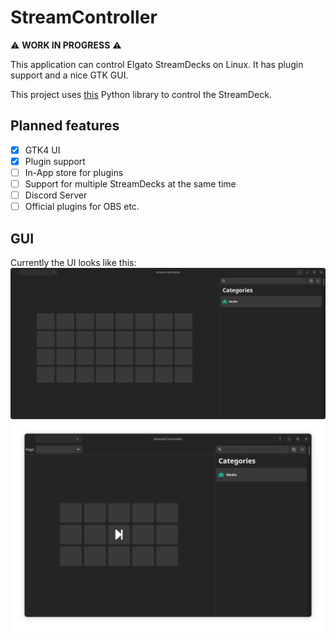 # StreamController

:warning: **WORK IN PROGRESS** :warning:


This application can control Elgato StreamDecks on Linux.
It has plugin support and a nice GTK GUI.

This project uses [this](https://github.com/abcminiuser/python-elgato-streamdeck) Python library to control the StreamDeck.

## Planned features
- [x] GTK4 UI
- [x] Plugin support
- [ ] In-App store for plugins
- [ ] Support for multiple StreamDecks at the same time
- [ ] Discord Server
- [ ] Official plugins for OBS etc.

## GUI
Currently the UI looks like this:
![UI](README_ASSETS/StreamControllerUI.png)
![UI](README_ASSETS/StreamControllerUI2.png)
